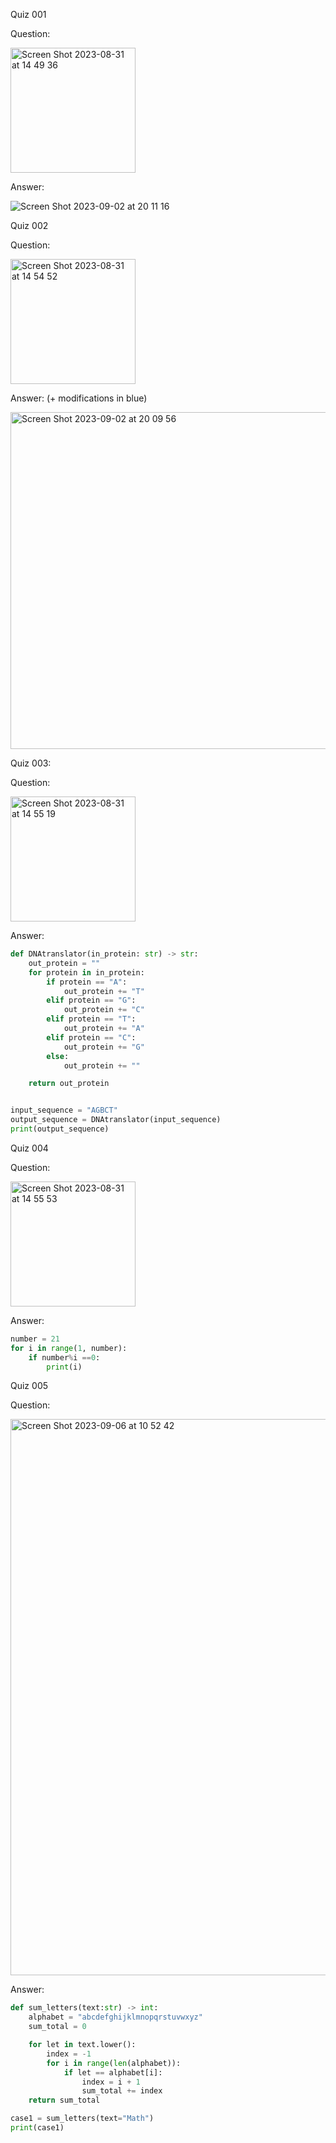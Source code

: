 Quiz 001

Question:

<img width="200" alt="Screen Shot 2023-08-31 at 14 49 36" src="https://github.com/Yuiko-tsr/unit-1/assets/134657923/48ae8390-3e4b-44d4-a1cf-ecae6ddf0390">

Answer:

<img alt="Screen Shot 2023-09-02 at 20 11 16" src="https://github.com/Yuiko-tsr/unit-1/assets/134657923/eeada4c5-1f15-43d1-abf9-271857eaa258">


Quiz 002

Question:

<img width="200" alt="Screen Shot 2023-08-31 at 14 54 52" src="https://github.com/Yuiko-tsr/unit-1/assets/134657923/13290989-6f72-4188-8f4c-35fad550b8c0">

Answer: (+ modifications in blue)

<img width="539" alt="Screen Shot 2023-09-02 at 20 09 56" src="https://github.com/Yuiko-tsr/unit-1/assets/134657923/3ce94d74-8007-4d88-bb69-35db4cf2c33b">


Quiz 003:

Question:

<img width="200" alt="Screen Shot 2023-08-31 at 14 55 19" src="https://github.com/Yuiko-tsr/unit-1/assets/134657923/cf013342-7bcc-4d50-a9cf-81be013d312f">

Answer:
```py
def DNAtranslator(in_protein: str) -> str:
    out_protein = ""
    for protein in in_protein:
        if protein == "A":
            out_protein += "T"
        elif protein == "G":
            out_protein += "C"
        elif protein == "T":
            out_protein += "A"
        elif protein == "C":
            out_protein += "G"
        else:
            out_protein += ""

    return out_protein


input_sequence = "AGBCT"
output_sequence = DNAtranslator(input_sequence)
print(output_sequence)
```

Quiz 004

Question:

<img width="200" alt="Screen Shot 2023-08-31 at 14 55 53" src="https://github.com/Yuiko-tsr/unit-1/assets/134657923/afa59238-4a0f-46a4-b2ae-ee4216fe6e82">

Answer:

```py
number = 21
for i in range(1, number):
    if number%i ==0:
        print(i)
```

Quiz 005

Question:

<img width="890" alt="Screen Shot 2023-09-06 at 10 52 42" src="https://github.com/Yuiko-tsr/unit-1/assets/134657923/d8ae654d-a11e-410a-b5e6-377be45d938e">

Answer:
```py
def sum_letters(text:str) -> int:
    alphabet = "abcdefghijklmnopqrstuvwxyz"
    sum_total = 0

    for let in text.lower():
        index = -1
        for i in range(len(alphabet)):
            if let == alphabet[i]:
                index = i + 1
                sum_total += index
    return sum_total

case1 = sum_letters(text="Math")
print(case1)
```
